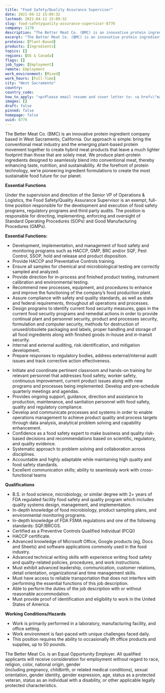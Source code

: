 ```yaml
---
title: "Food Safety/Quality Assurance Supervisor"
date: 2021-04-12 15:09:32
lastmod: 2021-04-12 15:09:32
slug: food-safetyquality-assurance-supervisor-8776
company: 1170
description: "The Better Meat Co. (BMC) is an innovative protein ingredient company based in West Sacramento, California. Our approach is simple: bring the conventional meat industry and the emerging plant-based protein movement together to create hybrid meat products that leave a much lighter footprint than those that are solely meat. We produce plant-protein ingredients designed to seamlessly blend into conventional meat, thereby enhancing taste, nutrition, and sustainability."
excerpt: "The Better Meat Co. (BMC) is an innovative protein ingredient company based in West Sacramento, California. Our approach is simple: bring the conventional meat industry and the emerging plant-based protein movement together to create hybrid meat products that leave a much lighter footprint than those that are solely meat. We produce plant-protein ingredients designed to seamlessly blend into conventional meat, thereby enhancing taste, nutrition, and sustainability."
proteins: [Plant-Based]
products: [Ingredients]
topics: []
regions: [US & Canada]
flags: []
job_type: [Employment]
remote: Employment
work_environment: [Mixed]
work_hours: [Full-Time]
city: "West Sacramento"
country: 
country_code: 
how_to_apply: "<p>Please email resume and cover letter to: <a href=\"mailto:doni.curkendall@bettermeat.co\">doni.curkendall@bettermeat.co</a> or apply on Indeed:</p>"
images: []
draft: false
pinned: false
homepage: false
uuid: 8776
---
```

<p>The Better Meat Co. (BMC) is an innovative protein ingredient company based in West Sacramento, California. Our approach is simple: bring the conventional meat industry and the emerging plant-based protein movement together to create hybrid meat products that leave a much lighter footprint than those that are solely meat. We produce plant-protein ingredients designed to seamlessly blend into conventional meat, thereby enhancing taste, nutrition, and sustainability. At the forefront of protein technology, we’re pioneering ingredient formulations to create the most sustainable food future for our planet.</p>
<p><strong>Essential Functions</strong></p>
<p>Under the supervision and direction of the Senior VP of Operations & Logistics, the Food Safety/Quality Assurance Supervisor is an exempt, full-time position responsible for the development and execution of food safety programs, regulatory programs and third party audits. The position is responsible for directing, implementing, enforcing and oversight of Standard Operating Procedures (SOPs) and Good Manufacturing Procedures (GMPs).</p>
<p><strong>Essential Functions:</strong></p>
<ul>
<li>Development, implementation, and management of food safety and monitoring programs such as HACCP, GMP, BRC and/or SQF, Pest Control, SSOP, hold and release and product disposition.</li>
<li>Provide HACCP and Preventative Controls training.</li>
<li>Ensure all samples for chemical and microbiological testing are correctly sampled and analyzed.</li>
<li>Provide direction for in-process and finished product testing, instrument calibration and environmental testing.</li>
<li>Recommend new processes, equipment, and procedures to enhance and improve the functioning of the company’s food production plant.</li>
<li>Assure compliance with safety and quality standards, as well as state and federal requirements, throughout all operations and processes.</li>
<li>Design programs to identify current food security measures, gaps in the current food security programs and remedial actions in order to provide continual plant and personnel security, product and processes security, formulation and computer security, methods for destruction of unused/obsolete packaging and labels, proper handling and storage of all food ingredients along with finished goods in-house and in-transit security.</li>
<li>Internal and external auditing, risk identification, and mitigation development.</li>
<li>Prepare responses to regulatory bodies, address external/internal audit issues and track corrective action effectiveness.</li>
</ul>
<ul>
<li>Initiate and coordinate pertinent classroom and hands-on training for relevant personnel that addresses food safety, worker safety, continuous improvement, current product issues along with new programs and processes being implemented. Develop and pre-schedule quarterly meetings and agendas.</li>
<li>Provides ongoing support, guidance, direction and assistance to production, maintenance, and sanitation personnel with food safety, quality and regulatory compliance.</li>
<li>Develop and communicate processes and systems in order to enable operations management to achieve product quality and process targets through data analysis, analytical problem solving and capability enhancement.</li>
<li>Confidence as a food safety expert to make business and quality risk-based decisions and recommendations based on scientific, regulatory, and quality evidence.</li>
<li>Systematic approach to problem solving and collaboration across disciplines.</li>
<li>Accountable and highly adaptable while maintaining high quality and food safety standards.</li>
<li>Excellent communication skills; ability to seamlessly work with cross-functional teams</li>
</ul>
<p><strong>Qualifications</strong></p>
<ul>
<li>B.S. in food science, microbiology, or similar degree with 2+ years of FDA regulated facility food safety and quality program which includes quality systems design, management, and implementation.</li>
<li>In-depth knowledge of food microbiology, product sampling plans, and environmental monitoring programs.</li>
<li>In-depth knowledge of FDA FSMA regulations and one of the following standards: SQF/BRCGS.</li>
<li>Certified as a Preventive Controls Qualified Individual (PCQI)</li>
<li>HACCP certificate.</li>
<li>Advanced knowledge of Microsoft Office, Google products (eg, Docs and Sheets) and software applications commonly used in the food industry.</li>
<li>Advanced technical writing skills with experience writing food safety and quality-related policies, procedures, and work instructions.</li>
<li>Must exhibit advanced leadership, communication, customer relations, detail orientation, organizational and time management skills.</li>
<li>Must have access to reliable transportation that does not interfere with performing the essential functions of this job description.</li>
<li>Able to perform the duties of the job description with or without reasonable accommodation.</li>
<li>Must provide proof of identification and eligibility to work in the United States of America.</li>
</ul>
<p><strong>Working Conditions/Hazards</strong></p>
<ul>
<li>Work is primarily performed in a laboratory, manufacturing facility, and office setting.</li>
<li>Work environment is fast-paced with unique challenges faced daily.</li>
<li>This position requires the ability to occasionally lift office products and supplies, up to 50 pounds.</li>
</ul>
<p>The Better Meat Co. is an Equal Opportunity Employer. All qualified applicants will receive consideration for employment without regard to race, religion, color, national origin, gender<br />
(including pregnancy, childbirth, or related medical conditions), sexual orientation, gender identity, gender expression, age, status as a protected veteran, status as an individual with a disability, or other applicable legally protected characteristics.</p>
